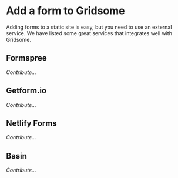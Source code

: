 # Add a form to Gridsome

Adding forms to a static site is easy, but you need to use an external service. We have listed some great services that integrates well with Gridsome.


## Formspree
_Contribute..._

## Getform.io
_Contribute..._

## Netlify Forms
_Contribute..._

## Basin
_Contribute..._